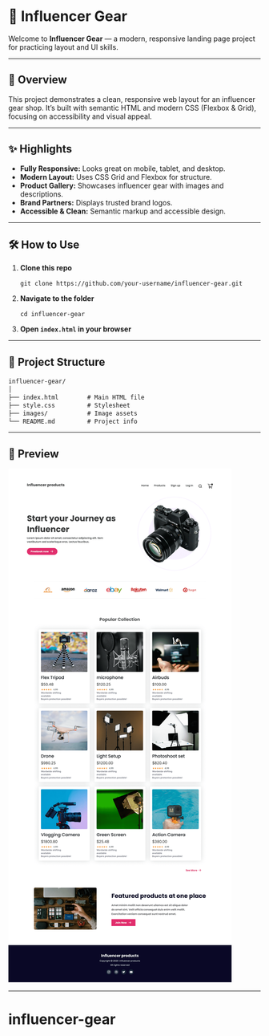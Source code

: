 ﻿# 🎒 Influencer Gear

Welcome to **Influencer Gear** — a modern, responsive landing page project for practicing layout and UI skills.

---

## 🚀 Overview

This project demonstrates a clean, responsive web layout for an influencer gear shop. It’s built with semantic HTML and modern CSS (Flexbox & Grid), focusing on accessibility and visual appeal.

---

## ✨ Highlights

- **Fully Responsive:** Looks great on mobile, tablet, and desktop.
- **Modern Layout:** Uses CSS Grid and Flexbox for structure.
- **Product Gallery:** Showcases influencer gear with images and descriptions.
- **Brand Partners:** Displays trusted brand logos.
- **Accessible & Clean:** Semantic markup and accessible design.

---

## 🛠️ How to Use

1. **Clone this repo**
   ```
   git clone https://github.com/your-username/influencer-gear.git
   ```
2. **Navigate to the folder**
   ```
   cd influencer-gear
   ```
3. **Open `index.html` in your browser**

---

## 📁 Project Structure

```
influencer-gear/
│
├── index.html        # Main HTML file
├── style.css         # Stylesheet
├── images/           # Image assets
└── README.md         # Project info
```

---

## 📸 Preview

![preview](Design/influencer-gears.png)

---
# influencer-gear


